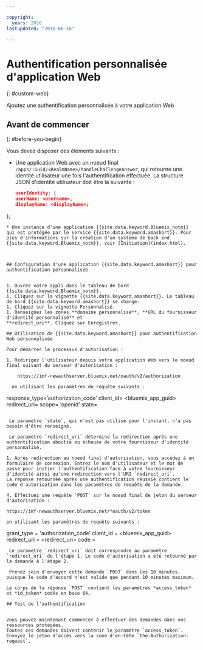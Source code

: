 ```yaml
---

copyright:
  years: 2016
lastupdated: "2016-06-16"

---
```


# Authentification personnalisée d'application Web
{: #custom-web}

Ajoutez une authentification personnalisée à votre application Web

## Avant de commencer
{: #before-you-begin}

Vous devez disposer des éléments suivants :
* Une application Web avec un noeud final `/apps/:Guid/<RealmName>/handleChallengeAnswer`, qui retourne une identité utilisateur une fois l'authentification effectuée. La structure JSON d'identité utilisateur doit être la suivante :

   ```json
  userIdentity: {
  userName: <username>,
  displayName: <displayName>;
 };
```
* Une instance d'une application {{site.data.keyword.Bluemix_notm}} qui est protégée par le service {{site.data.keyword.amashort}}. Pour plus d'informations sur la création d'un système de back end {{site.data.keyword.Bluemix_notm}}, voir [Initiation](index.html).



## Configuration d'une application {{site.data.keyword.amashort}} pour authentification personnalisée


1. Ouvrez votre appli dans le tableau de bord {{site.data.keyword.Bluemix_notm}}.
1. Cliquez sur la vignette {{site.data.keyword.amashort}}. Le tableau de bord {{site.data.keyword.amashort}} se charge.
1. Cliquez sur la vignette Personnalisé.
1. Renseignez les zones **domaine personnalisé**, **URL du fournisseur d'identité personnalisé** et
**redirect_uri**. Cliquez sur Enregistrer.

## Utilisation de {{site.data.keyword.amashort}} pour authentification Web personnalisée

Pour démarrer le processus d'autorisation :

1. Redirigez l'utilisateur depuis votre application Web vers le noeud final suivant du serveur d'autorisation :

    https://imf-newauthserver.bluemix.net/oauth/v2/authorization

  en utilisant les paramètres de requête suivants :
   ```
   response_type=’authorization_code’
   client_id= <bluemix\_app\_guid>
   redirect_uri= <uri for the redirect after getting an authorization code>
   scope= ‘openid’
   state= <state>
   ```

    Le paramètre `state`, qui n'est pas utilisé pour l'instant, n'a pas besoin d'être renseigné.

    Le paramètre `redirect_uri` détermine la redirection après une authentification aboutie ou échouée de votre fournisseur d'identité personnalisé.

1. Après redirection au noeud final d'autorisation, vous accédez à un formulaire de connexion. Entrez le nom d'utilisateur et le mot de passe pour initier l'authentification face à votre fournisseur d'identité ainsi qu'une redirection vers l'URI `redirect_uri`.
La réponse retournée après une authentification réussie contient le code d'autorisation dans les paramètres de requête de la demande.

4. Effectuez une requête `POST` sur le noeud final de jeton du serveur d'autorisation :

 https://imf-newauthserver.bluemix.net/*oauth/v2/token

 en utilisant les paramètres de requête suivants :
 ```
 grant_type = 'authorization_code'
 client_id = <bluemix_app_guid>
 redirect_uri = <redirect_uri>
 code = <authorization code>
 ```
  Le paramètre `redirect_uri` doit correspondre au paramètre `redirect_uri` de l'étape 1. Le code d'autorisation a été retourné par la demande à l'étape 2.

  Prenez soin d'envoyer cette demande `POST` dans les 10 minutes, puisque le code d'accord n'est valide que pendant 10 minutes maximum.

Le corps de la réponse `POST` contient les paramètres *access_token* et *id_token* codés en base 64.

## Test de l'authentification


Vous pouvez maintenant commencer à effectuer des demandes dans vos ressources protégées.
Toutes ces demandes doivent contenir le paramètre `access_token`.
Envoyez le jeton d'accès vers la zone d'en-tête `the-Authorization-request`.
